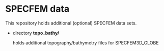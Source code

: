 # SPECFEM data

This repository holds additional (optional) SPECFEM data sets.


- directory **topo_bathy/**

   holds additional topography/bathymetry files for SPECFEM3D_GLOBE
